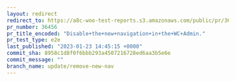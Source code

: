 ```yaml
---
layout: redirect
redirect_to: https://a8c-woo-test-reports.s3.amazonaws.com/public/pr/36456/e2e/index.html
pr_number: 36456
pr_title_encoded: "Disable+the+new+navigation+in+the+WC+Admin."
pr_test_type: e2e
last_published: "2023-01-23 14:45:15 +0000"
commit_sha: 8958c1d8f0f6bbb293a4507216728ed6aa3b5e6e
commit_message: ""
branch_name: update/remove-new-nav
---
```

